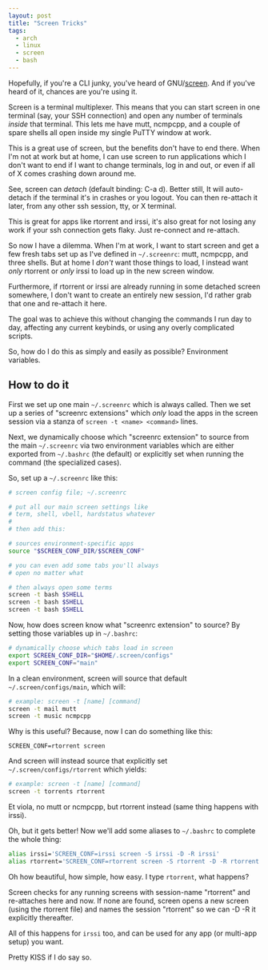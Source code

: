 ```yaml
---
layout: post
title: "Screen Tricks"
tags:
  - arch
  - linux
  - screen
  - bash
---
```


Hopefully, if you're a CLI junky, you've heard of GNU/[screen][]. And if 
you've heard of it, chances are you're using it.

Screen is a terminal multiplexer. This means that you can start screen 
in one terminal (say, your SSH connection) and open any number of 
terminals *inside* that terminal. This lets me have mutt, ncmpcpp, and a 
couple of spare shells all open inside my single PuTTY window at work.

This is a great use of screen, but the benefits don't have to end there. 
When I'm not at work but at home, I can use screen to run applications 
which I don't want to end if I want to change terminals, log in and out, 
or even if all of X comes crashing down around me.

See, screen can *detach* (default binding: C-a d). Better still, It will 
auto-detach if the terminal it's in crashes or you logout. You can then 
re-attach it later, from any other ssh session, tty, or X terminal.

This is great for apps like rtorrent and irssi, it's also great for not 
losing any work if your ssh connection gets flaky. Just re-connect and 
re-attach.

So now I have a dilemma. When I'm at work, I want to start screen and 
get a few fresh tabs set up as I've defined in `~/.screenrc`: mutt, 
ncmpcpp, and three shells. But at home I *don't* want those things to 
load, I instead want *only* rtorrent or *only* irssi to load up in the 
new screen window.

Furthermore, if rtorrent or irssi are already running in some detached 
screen somewhere, I don't want to create an entirely new session, I'd 
rather grab that one and re-attach it here.

The goal was to achieve this without changing the commands I run day to 
day, affecting any current keybinds, or using any overly complicated 
scripts.

So, how do I do this as simply and easily as possible? Environment 
variables.

## How to do it

First we set up one main `~/.screenrc` which is always called. Then we 
set up a series of "screenrc extensions" which *only* load the apps in 
the screen session via a stanza of `screen -t <name> <command>` lines.

Next, we dynamically choose which "screenrc extension" to source from 
the main `~/.screenrc` via two environment variables which are either 
exported from `~/.bashrc` (the default) or explicitly set when running 
the command (the specialized cases).

So, set up a `~/.screenrc` like this:

```bash 
# screen config file; ~/.screenrc

# put all our main screen settings like
# term, shell, vbell, hardstatus whatever
#
# then add this:

# sources environment-specific apps
source "$SCREEN_CONF_DIR/$SCREEN_CONF"

# you can even add some tabs you'll always
# open no matter what

# then always open some terms
screen -t bash $SHELL
screen -t bash $SHELL
screen -t bash $SHELL
```

Now, how does screen know what "screenrc extension" to source? By 
setting those variables up in `~/.bashrc`:

```bash 
# dynamically choose which tabs load in screen
export SCREEN_CONF_DIR="$HOME/.screen/configs"
export SCREEN_CONF="main"
```

In a clean environment, screen will source that default 
`~/.screen/configs/main`, which will:

```bash 
# example: screen -t [name] [command]
screen -t mail mutt
screen -t music ncmpcpp
```

Why is this useful? Because, now I can do something like this:

    SCREEN_CONF=rtorrent screen

And screen will instead source that explicitly set 
`~/.screen/configs/rtorrent` which yields:

```bash 
# example: screen -t [name] [command]
screen -t torrents rtorrent 
```

Et viola, no mutt or ncmpcpp, but rtorrent instead (same thing happens 
with irssi).

Oh, but it gets better! Now we'll add some aliases to `~/.bashrc` to 
complete the whole thing:

```bash 
alias irssi='SCREEN_CONF=irssi screen -S irssi -D -R irssi'
alias rtorrent='SCREEN_CONF=rtorrent screen -S rtorrent -D -R rtorrent'
```

Oh how beautiful, how simple, how easy. I type `rtorrent`, what happens?

Screen checks for any running screens with session-name "rtorrent" and 
re-attaches here and now. If none are found, screen opens a new screen 
(using the rtorrent file) and names the session "rtorrent" so we can -D 
-R it explicitly thereafter.

All of this happens for `irssi` too, and can be used for any app (or 
multi-app setup) you want.

Pretty KISS if I do say so.

[screen]: http://www.gnu.org/software/screen/ "screen at gnu.org"
